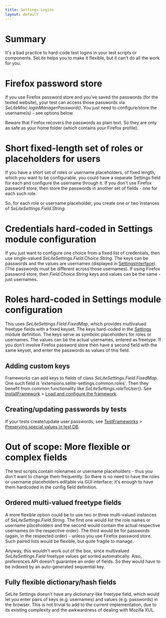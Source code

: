 ```yaml
---
title: Settings Logins
layout: default
---
```



# Summary #
It's a bad practice to hard-code test logins in your test scripts or components. SeLite helps you to make it flexible, but it can't do all the work for you.

# Firefox password store #
If you use Firefox password store and you've saved the passwords (for the tested website), your test can access those passwords via _SeLiteMisc.loginManagerPassword()_. You just need to configure/store the username(s) - see options below.

Beware that Firefox recovers the passwords as plain text. So they are only as safe as your home folder (which contains your Firefox profile).

# Short fixed-length set of roles or placeholders for users #
If you have a short set of roles or username placeholders, of fixed length, which you want to be configurable, you could have a separate Settings field for each and configure the username through it. If you don't use Firefox password store, then store the passwords in another set of fields - one for each such role.

So, for each role or username placeholder, you create one or two instances of _SeLiteSettings.Field.String_.

# Credentials hard-coded in Settings module configuration #
If you just want to configure one choice from a fixed list of credentials, then use single-valued _SeLiteSettings.Field.Choice.String_. The keys can be passwords and the values are usernames (displayed in [SettingsInterface](SettingsInterface)). (The passwords must be different across those usernames). If using Firefox password store, then _Field.Choice.String_ keys and values can be the same - just usernames.

# Roles hard-coded in Settings module configuration #
This uses _SeLiteSettings.Field.FixedMap_, which provides multivalued freetype fields with a fixed keyset. The keys hard-coded in the [Settings](Settings) module definition. The keys serve as symbolic placeholders for roles or usernames. The values can be the actual usernames, entered as freetype. If you don't involve Firefox password store then have a second field with the same keyset, and enter the passwords as values of this field.

## Adding custom keys ##
Frameworks can add keys to fields of class _SeLiteSettings.Field.FixedMap_. One such field is 'extensions.selite-settings.common.roles'. Then they benefit from common functionality like _SeLiteSettings.roleToUser()_. See [InstallFramework](InstallFramework) > [Load and configure the framework](InstallFramework#load-and-configure-the-framework).

## Creating/updating passwords by tests ##
If your tests create/update user passwords, see [TestFrameworks](TestFrameworks) > [Preserving special values in test DB](TestFrameworks#preserving-special-values-in-test-db).

# Out of scope: More flexible or complex fields #
The test scripts contain rolenames or username placeholders - thus you don't want to change them frequently. So there is no need to have the roles or username placeholders editable via GUI interface; it's enough to have them hardcoded in the config field definition.

## Ordered multi-valued freetype fields ##
A more flexible option could be to use two or three multi-valued instances of _SeLiteSettings.Field.String_. The first one would list the role names or username placeholders and the second would contain the actual respective usernames (in the respective order). The third would be for passwords (again, in the respected order) - unless you use Firefox password store. Such paired lists would be flexible, but quite fragile to manage.

Anyway, this wouldn't work out of the box, since multivalued _SeLiteSettings.Field_ freetype values get sorted automatically. Also, preferences API doesn't guarantee an order of fields. So they would have to be indexed by an auto-generated sequential key.

## Fully flexible dictionary/hash fields ##
SeLite Settings doesn't have any dictionary-like freetype field, which would let you enter pairs of keys (e.g. usernames) and values (e.g. passwords) in the browser. This is not trivial to add to the current implementation, due to its existing complexity and the awkwardness of dealing with Mozilla XUL.